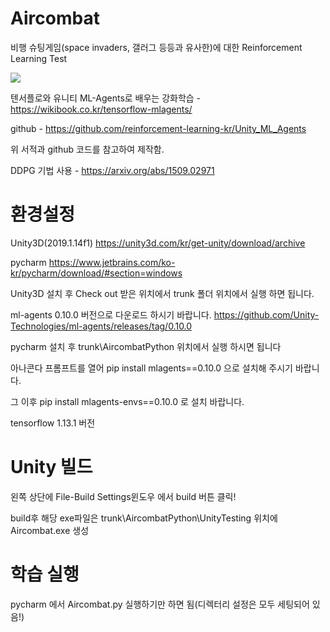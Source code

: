 # Aircombat
비행 슈팅게임(space invaders, 갤러그 등등과 유사한)에 대한 Reinforcement Learning Test

<img src="https://user-images.githubusercontent.com/17878413/75980650-4046d000-5f26-11ea-8bbb-6cfd7b7d04eb.png"></img>

텐서플로와 유니티 ML-Agents로 배우는 강화학습 - https://wikibook.co.kr/tensorflow-mlagents/ 

github - https://github.com/reinforcement-learning-kr/Unity_ML_Agents

위 서적과 github 코드를 참고하여 제작함.

DDPG 기법 사용 - https://arxiv.org/abs/1509.02971

# 환경설정
Unity3D(2019.1.14f1)  https://unity3d.com/kr/get-unity/download/archive

pycharm https://www.jetbrains.com/ko-kr/pycharm/download/#section=windows
      
Unity3D 설치 후 Check out 받은 위치에서 trunk 폴더 위치에서 실행 하면 됩니다.

ml-agents 0.10.0 버전으로 다운로드 하시기 바랍니다. https://github.com/Unity-Technologies/ml-agents/releases/tag/0.10.0

pycharm 설치 후 trunk\AircombatPython 위치에서 실행 하시면 됩니다

아나콘다 프롬프트를 열어 pip install mlagents==0.10.0 으로 설치해 주시기 바랍니다.

그 이후 pip install mlagents-envs==0.10.0 로 설치 바랍니다.

tensorflow 1.13.1 버전 

# Unity 빌드 
왼쪽 상단에 File-Build Settings윈도우 에서 build 버튼 클릭!

build후 해당 exe파일은 trunk\AircombatPython\UnityTesting 위치에 Aircombat.exe 생성

# 학습 실행

pycharm 에서 Aircombat.py 실행하기만 하면 됨(디렉터리 설정은 모두 세팅되어 있음!)

